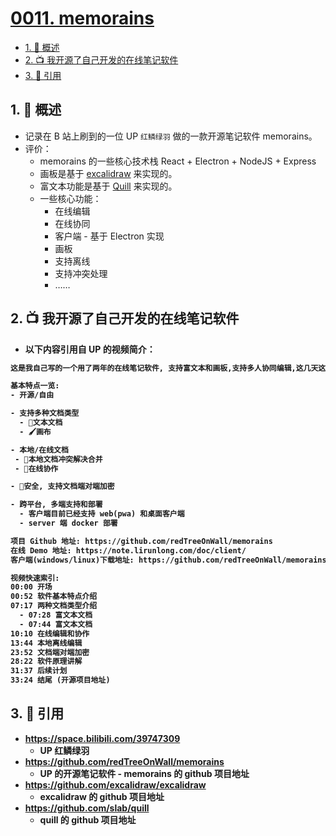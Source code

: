 # [0011. memorains](https://github.com/Tdahuyou/TNotes.git-notes/tree/main/notes/0011.%20memorains)

<!-- region:toc -->

- [1. 📝 概述](#1--概述)
- [2. 📺 我开源了自己开发的在线笔记软件](#2--我开源了自己开发的在线笔记软件)
- [3. 🔗 引用](#3--引用)

<!-- endregion:toc -->

## 1. 📝 概述

- 记录在 B 站上刷到的一位 UP `红鳞绿羽` 做的一款开源笔记软件 memorains。
- 评价：
  - memorains 的一些核心技术栈 React + Electron + NodeJS + Express
  - 画板是基于 [excalidraw](https://github.com/excalidraw/excalidraw) 来实现的。
  - 富文本功能是基于 [Quill](https://github.com/slab/quill) 来实现的。
  - 一些核心功能：
    - 在线编辑
    - 在线协同
    - 客户端 - 基于 Electron 实现
    - 画板
    - 支持离线
    - 支持冲突处理
    - ……

## 2. 📺 我开源了自己开发的在线笔记软件

<B id="BV1baMhz3Ehj" />

- 以下内容引用自 UP 的视频简介：

```txt
这是我自己写的一个用了两年的在线笔记软件, 支持富文本和画板,支持多人协同编辑,这几天这这个软件开源了.

基本特点一览:
- 开源/自由

- 支持多种文档类型
  - 📝文本文档
  - 🖌️画布

- 本地/在线文档
 - 💾本地文档冲突解决合并
 - 🛜在线协作

- 🔐安全, 支持文档端对端加密

- 跨平台, 多端支持和部署
  - 客户端目前已经支持 web(pwa) 和桌面客户端
  - server 端 docker 部署

项目 Github 地址: https://github.com/redTreeOnWall/memorains
在线 Demo 地址: https://note.lirunlong.com/doc/client/
客户端(windows/linux)下载地址: https://github.com/redTreeOnWall/memorains/releases

视频快速索引:
00:00 开场
00:52 软件基本特点介绍
07:17 两种文档类型介绍
  - 07:28 富文本文档
  - 07:44 富文本文档
10:10 在线编辑和协作
13:44 本地离线编辑
23:52 文档端对端加密
28:22 软件原理讲解
31:37 后续计划
33:24 结尾 (开源项目地址)
```

## 3. 🔗 引用

- https://space.bilibili.com/39747309
  - UP 红鳞绿羽
- https://github.com/redTreeOnWall/memorains
  - UP 的开源笔记软件 - memorains 的 github 项目地址
- https://github.com/excalidraw/excalidraw
  - excalidraw 的 github 项目地址
- https://github.com/slab/quill
  - quill 的 github 项目地址
